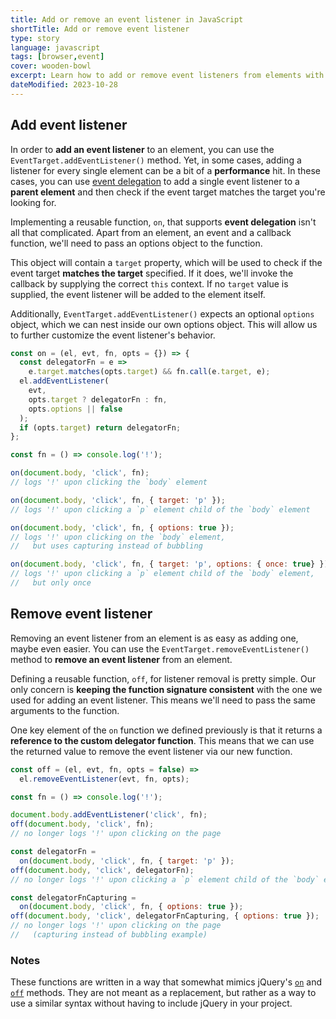 ```yaml
---
title: Add or remove an event listener in JavaScript
shortTitle: Add or remove event listener
type: story
language: javascript
tags: [browser,event]
cover: wooden-bowl
excerpt: Learn how to add or remove event listeners from elements with ease.
dateModified: 2023-10-28
---
```


## Add event listener

In order to **add an event listener** to an element, you can use the `EventTarget.addEventListener()` method. Yet, in some cases, adding a listener for every single element can be a bit of a **performance** hit. In these cases, you can use [event delegation](/js/s/event-bubbling-capturing-delegation#event-delegation) to add a single event listener to a **parent element** and then check if the event target matches the target you're looking for.

Implementing a reusable function, `on`, that supports **event delegation** isn't all that complicated. Apart from an element, an event and a callback function, we'll need to pass an options object to the function.

This object will contain a `target` property, which will be used to check if the event target **matches the target** specified. If it does, we'll invoke the callback by supplying the correct `this` context. If no `target` value is supplied, the event listener will be added to the element itself.

Additionally, `EventTarget.addEventListener()` expects an optional `options` object, which we can nest inside our own options object. This will allow us to further customize the event listener's behavior.

```js
const on = (el, evt, fn, opts = {}) => {
  const delegatorFn = e =>
    e.target.matches(opts.target) && fn.call(e.target, e);
  el.addEventListener(
    evt,
    opts.target ? delegatorFn : fn,
    opts.options || false
  );
  if (opts.target) return delegatorFn;
};

const fn = () => console.log('!');

on(document.body, 'click', fn);
// logs '!' upon clicking the `body` element

on(document.body, 'click', fn, { target: 'p' });
// logs '!' upon clicking a `p` element child of the `body` element

on(document.body, 'click', fn, { options: true });
// logs '!' upon clicking on the `body` element,
//   but uses capturing instead of bubbling

on(document.body, 'click', fn, { target: 'p', options: { once: true} });
// logs '!' upon clicking a `p` element child of the `body` element,
//   but only once
```

## Remove event listener

Removing an event listener from an element is as easy as adding one, maybe even easier. You can use the `EventTarget.removeEventListener()` method to **remove an event listener** from an element.

Defining a reusable function, `off`, for listener removal is pretty simple. Our only concern is **keeping the function signature consistent** with the one we used for adding an event listener. This means we'll need to pass the same arguments to the function.

One key element of the `on` function we defined previously is that it returns a **reference to the custom delegator function**. This means that we can use the returned value to remove the event listener via our new function.

```js
const off = (el, evt, fn, opts = false) =>
  el.removeEventListener(evt, fn, opts);

const fn = () => console.log('!');

document.body.addEventListener('click', fn);
off(document.body, 'click', fn);
// no longer logs '!' upon clicking on the page

const delegatorFn =
  on(document.body, 'click', fn, { target: 'p' });
off(document.body, 'click', delegatorFn);
// no longer logs '!' upon clicking a `p` element child of the `body` element

const delegatorFnCapturing =
  on(document.body, 'click', fn, { options: true });
off(document.body, 'click', delegatorFnCapturing, { options: true });
// no longer logs '!' upon clicking on the page
//   (capturing instead of bubbling example)
```

### Notes

These functions are written in a way that somewhat mimics jQuery's [`on`](https://api.jquery.com/on/) and [`off`](https://api.jquery.com/off/) methods. They are not meant as a replacement, but rather as a way to use a similar syntax without having to include jQuery in your project.
